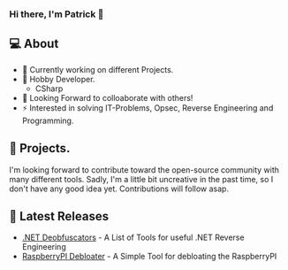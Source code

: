 ### Hi there, I'm Patrick 👋

## 💻 About
- 🔭 Currently working on different Projects.
- 🌱 Hobby Developer.
    - CSharp
- 👯 Looking Forward to colloaborate with others!
- ⚡ Interested in solving IT-Problems, Opsec, Reverse Engineering and Programming.

## 🌟 Projects.
I'm looking forward to contribute toward the open-source community with many different tools. Sadly, I'm a little bit uncreative in the past time, so I don't have any good idea yet. Contributions will follow asap.

## 📕 Latest Releases

  - [.NET Deobfuscators](https://github.com/pxtrick05/.NET-Deobfuscator) - A List of Tools for useful .NET Reverse Engineering
  - [RaspberryPI Debloater](https://github.com/Patrick979/RPi-Debloater) - A Simple Tool for debloating the RaspberryPI
